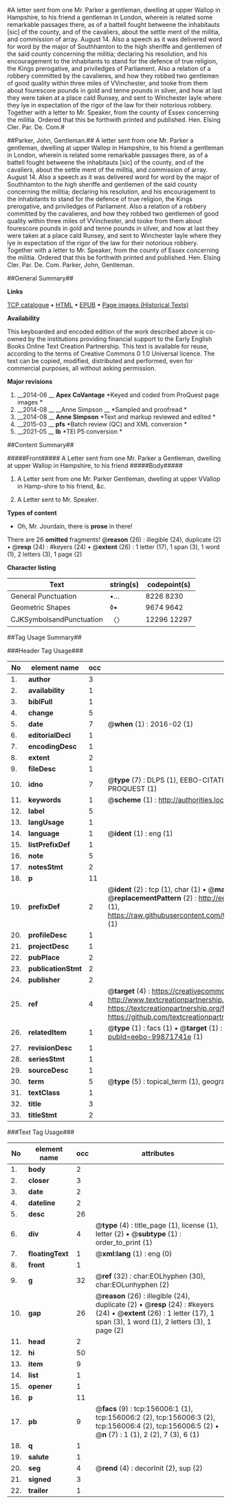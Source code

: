 #A letter sent from one Mr. Parker a gentleman, dwelling at upper Wallop in Hampshire, to his friend a gentleman in London, wherein is related some remarkable passages there, as of a battell fought betweene the inhabitauts [sic] of the county, and of the cavaliers, about the settle ment of the militia, and commission of array. August 14. Also a speech as it was delivered word for word by the major of Southhamton to the high sheriffe and gentlemen of the said county concerning the militia; declaring his resolution, and his encouragement to the inhabitants to stand for the defence of true religion, the Kings prerogative, and priviledges of Parliament. Also a relation of a robbery committed by the cavalieres, and how they robbed two gentlemen of good quality within three miles of VVinchester, and tooke from them about fourescore pounds in gold and tenne pounds in silver, and how at last they were taken at a place cald Runsey, and sent to Winchester Iayle where they lye in expectation of the rigor of the law for their notorious robbery. Together with a letter to Mr. Speaker, from the county of Essex concerning the militia. Ordered that this be forthwith printed and published. Hen. Elsing Cler. Par. De. Com.#

##Parker, John, Gentleman.##
A letter sent from one Mr. Parker a gentleman, dwelling at upper Wallop in Hampshire, to his friend a gentleman in London, wherein is related some remarkable passages there, as of a battell fought betweene the inhabitauts [sic] of the county, and of the cavaliers, about the settle ment of the militia, and commission of array. August 14. Also a speech as it was delivered word for word by the major of Southhamton to the high sheriffe and gentlemen of the said county concerning the militia; declaring his resolution, and his encouragement to the inhabitants to stand for the defence of true religion, the Kings prerogative, and priviledges of Parliament. Also a relation of a robbery committed by the cavalieres, and how they robbed two gentlemen of good quality within three miles of VVinchester, and tooke from them about fourescore pounds in gold and tenne pounds in silver, and how at last they were taken at a place cald Runsey, and sent to Winchester Iayle where they lye in expectation of the rigor of the law for their notorious robbery. Together with a letter to Mr. Speaker, from the county of Essex concerning the militia. Ordered that this be forthwith printed and published. Hen. Elsing Cler. Par. De. Com.
Parker, John, Gentleman.

##General Summary##

**Links**

[TCP catalogue](http://www.ota.ox.ac.uk/tcp/)  • 
[HTML](http://tei.it.ox.ac.uk/tcp/Texts-HTML/free/A91/A91422.html)  • 
[EPUB](http://tei.it.ox.ac.uk/tcp/Texts-EPUB/free/A91/A91422.epub) • 
[Page images (Historical Texts)](https://historicaltexts.jisc.ac.uk/eebo-99871741e)

**Availability**

This keyboarded and encoded edition of the work described above is co-owned by the
    institutions providing financial support to the Early English Books Online Text Creation
    Partnership. This text is available for reuse, according to the terms of  Creative Commons 0 1.0 Universal
    licence. The text can be copied, modified, distributed and performed, even for commercial
    purposes, all without asking permission.

**Major revisions**

1. __2014-06 __ __Apex CoVantage__ *Keyed and coded from ProQuest page images *
1. __2014-08 __ __Anne Simpson __ *Sampled and proofread *
1. __2014-08 __ __Anne Simpson__ *Text and markup reviewed and edited *
1. __2015-03 __ __pfs__ *Batch review (QC) and XML conversion *
1. __2021-05 __ __lb__ *TEI P5 conversion *

##Content Summary##

#####Front#####
A Letter sent from one Mr. Parker a Gentleman, dwelling at upper Wallop in Hampshire, to his friend 
#####Body#####

1. A Letter sent from one Mr. Parker Gentleman, dwelling at upper VVallop in Hamp-shire to his friend, &c.

1. A Letter sent to Mr. Speaker.

**Types of content**

  * Oh, Mr. Jourdain, there is **prose** in there!

There are 26 **omitted** fragments! 
 @__reason__ (26) : illegible (24), duplicate (2)  •  @__resp__ (24) : #keyers (24)  •  @__extent__ (26) : 1 letter (17), 1 span (3), 1 word (1), 2 letters (3), 1 page (2)

**Character listing**


|Text|string(s)|codepoint(s)|
|---|---|---|
|General Punctuation|•…|8226 8230|
|Geometric Shapes|◊▪|9674 9642|
|CJKSymbolsandPunctuation|〈〉|12296 12297|

##Tag Usage Summary##

###Header Tag Usage###

|No|element name|occ|attributes|
|---|---|---|---|
|1.|__author__|3||
|2.|__availability__|1||
|3.|__biblFull__|1||
|4.|__change__|5||
|5.|__date__|7| @__when__ (1) : 2016-02 (1)|
|6.|__editorialDecl__|1||
|7.|__encodingDesc__|1||
|8.|__extent__|2||
|9.|__fileDesc__|1||
|10.|__idno__|7| @__type__ (7) : DLPS (1), EEBO-CITATION (1), VID (1), EEBO-PROQUEST (1), STC (2), PROQUEST (1)|
|11.|__keywords__|1| @__scheme__ (1) : http://authorities.loc.gov/ (1)|
|12.|__label__|5||
|13.|__langUsage__|1||
|14.|__language__|1| @__ident__ (1) : eng (1)|
|15.|__listPrefixDef__|1||
|16.|__note__|5||
|17.|__notesStmt__|2||
|18.|__p__|11||
|19.|__prefixDef__|2| @__ident__ (2) : tcp (1), char (1)  •  @__matchPattern__ (2) : ([0-9\-]+):([0-9IVX]+) (1), (.+) (1)  •  @__replacementPattern__ (2) : http://eebo.chadwyck.com/downloadtiff?vid=$1&page=$2 (1), https://raw.githubusercontent.com/textcreationpartnership/Texts/master/tcpchars.xml#$1 (1)|
|20.|__profileDesc__|1||
|21.|__projectDesc__|1||
|22.|__pubPlace__|2||
|23.|__publicationStmt__|2||
|24.|__publisher__|2||
|25.|__ref__|4| @__target__ (4) : https://creativecommons.org/publicdomain/zero/1.0/ (1), http://www.textcreationpartnership.org/docs/. (1), https://textcreationpartnership.org/faq/#faq05 (1), https://github.com/textcreationpartnership (1)|
|26.|__relatedItem__|1| @__type__ (1) : facs (1)  •  @__target__ (1) : https://data.historicaltexts.jisc.ac.uk/view?pubId=eebo-99871741e (1)|
|27.|__revisionDesc__|1||
|28.|__seriesStmt__|1||
|29.|__sourceDesc__|1||
|30.|__term__|5| @__type__ (5) : topical_term (1), geographic_name (4)|
|31.|__textClass__|1||
|32.|__title__|3||
|33.|__titleStmt__|2||


###Text Tag Usage###

|No|element name|occ|attributes|
|---|---|---|---|
|1.|__body__|2||
|2.|__closer__|3||
|3.|__date__|2||
|4.|__dateline__|2||
|5.|__desc__|26||
|6.|__div__|4| @__type__ (4) : title_page (1), license (1), letter (2)  •  @__subtype__ (1) : order_to_print (1)|
|7.|__floatingText__|1| @__xml:lang__ (1) : eng (0)|
|8.|__front__|1||
|9.|__g__|32| @__ref__ (32) : char:EOLhyphen (30), char:EOLunhyphen (2)|
|10.|__gap__|26| @__reason__ (26) : illegible (24), duplicate (2)  •  @__resp__ (24) : #keyers (24)  •  @__extent__ (26) : 1 letter (17), 1 span (3), 1 word (1), 2 letters (3), 1 page (2)|
|11.|__head__|2||
|12.|__hi__|50||
|13.|__item__|9||
|14.|__list__|1||
|15.|__opener__|1||
|16.|__p__|11||
|17.|__pb__|9| @__facs__ (9) : tcp:156006:1 (1), tcp:156006:2 (2), tcp:156006:3 (2), tcp:156006:4 (2), tcp:156006:5 (2)  •  @__n__ (7) : 1 (1), 2 (2), 7 (3), 6 (1)|
|18.|__q__|1||
|19.|__salute__|1||
|20.|__seg__|4| @__rend__ (4) : decorInit (2), sup (2)|
|21.|__signed__|3||
|22.|__trailer__|1||
